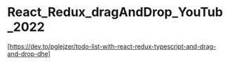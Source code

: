 # React_Redux_dragAndDrop_YouTub_2022



[https://dev.to/pglejzer/todo-list-with-react-redux-typescript-and-drag-and-drop-dhe]
